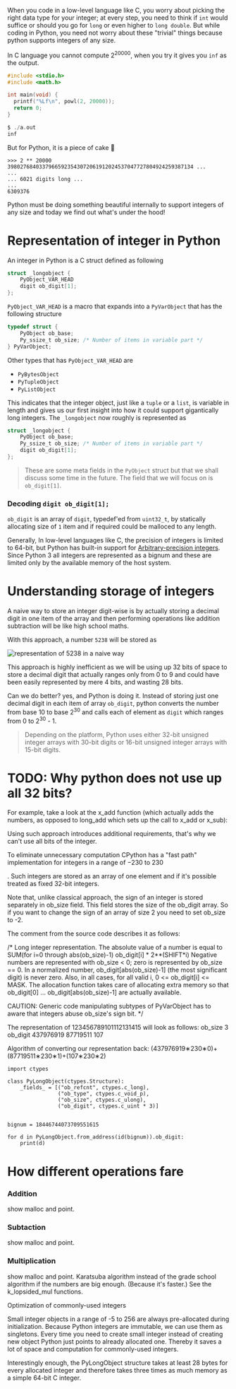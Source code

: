When you code in a low-level language like C, you worry about picking the right data type for your integer; at every step, you need to think if `int` would suffice or should you go for `long` or even higher to `long double`. But while coding in Python, you need not worry about these "trivial" things because python supports integers of any size.

In C language you cannot compute   2<sup>20000</sup>, when you try it gives you `inf` as the output.

```c
#include <stdio.h>
#include <math.h>

int main(void) {
  printf("%Lf\n", powl(2, 20000));
  return 0;
}

$ ./a.out
inf
```

But for Python, it is a piece of cake 🎂

```
>>> 2 ** 20000
39802768403379665923543072061912024537047727804924259387134 ...
...
... 6021 digits long ...
...
6309376
```

Python must be doing something beautiful internally to support integers of any size and today we find out what's under the hood!

# Representation of integer in Python
An integer in Python is a C struct defined as following

```c
struct _longobject {
    PyObject_VAR_HEAD
    digit ob_digit[1];
};
```

`PyObject_VAR_HEAD` is a macro that expands into a `PyVarObject` that has the following structure

```c
typedef struct {
    PyObject ob_base;
    Py_ssize_t ob_size; /* Number of items in variable part */
} PyVarObject;
```

Other types that has `PyObject_VAR_HEAD` are
 - `PyBytesObject`
 - `PyTupleObject`
 - `PyListObject`

This indicates that the integer object, just like a `tuple` or a `list`, is variable in length and gives us our first insight into how it could support gigantically long integers. The `_longobject` now roughly is represented as

```c
struct _longobject {
    PyObject ob_base;
    Py_ssize_t ob_size; /* Number of items in variable part */
    digit ob_digit[1];
};
```

> These are some meta fields in the `PyObject` struct but that we shall discuss some time in the future. The field that we will focus on is `ob_digit[1]`.


### Decoding `digit ob_digit[1];`

`ob_digit` is an array of `digit`, typedef'ed from `uint32_t`, by statically allocating size of `1` item and if required could be malloced to any length.

Generally, In low-level languages like C, the precision of integers is limited to 64-bit, but Python has built-in support for [Arbitrary-precision integers](https://en.wikipedia.org/wiki/Arbitrary-precision_arithmetic). Since Python 3 all integers are represented as a bignum and these are limited only by the available memory of the host system.

# Understanding storage of integers

A naive way to store an integer digit-wise is by actually storing a decimal digit in one item of the array and then performing operations like addition subtraction will be like high school maths.

With this approach, a number `5238` will be stored as

![representation of 5238 in a naive way](https://user-images.githubusercontent.com/4745789/71900621-28e8a200-3184-11ea-9132-ccdf4e00ec44.png)

This approach is highly inefficient as we will be using up 32 bits of space to store a decimal digit that actually ranges only from 0 to 9 and could have been easily represented by mere 4 bits, and wasting 28 bits.

Can we do better? yes, and Python is doing it. Instead of storing just one decimal digit in each item of array `ob_digit`, python converts the number from base 10 to base 2<sup>30</sup> and calls each of element as `digit` which ranges from 0 to 2<sup>30</sup> - 1.

> Depending on the platform, Python uses either 32-bit unsigned integer arrays with 30-bit digits or 16-bit unsigned integer arrays with 15-bit digits.

# TODO: Why python does not use up all 32 bits?

For example, take a look at the x_add function (which actually adds the numbers, as opposed to long_add which sets up the call to x_add or x_sub):

Using such approach introduces additional requirements, that's why we can't use all bits of the integer.

To eliminate unnecessary computation CPython has a "fast path" implementation for integers in a range of −230
to 230

. Such integers are stored as an array of one element and if it's possible treated as fixed 32-bit integers.

Note that, unlike classical approach, the sign of an integer is stored separately in ob_size field. This field stores the size of the ob_digit array. So if you want to change the sign of an array of size 2 you need to set ob_size to -2.

The comment from the source code describes it as follows:

/* Long integer representation.
   The absolute value of a number is equal to
    SUM(for i=0 through abs(ob_size)-1) ob_digit[i] * 2**(SHIFT*i)
   Negative numbers are represented with ob_size < 0;
   zero is represented by ob_size == 0.
   In a normalized number, ob_digit[abs(ob_size)-1] (the most significant
   digit) is never zero.  Also, in all cases, for all valid i,
    0 <= ob_digit[i] <= MASK.
   The allocation function takes care of allocating extra memory
   so that ob_digit[0] ... ob_digit[abs(ob_size)-1] are actually available.

   CAUTION:  Generic code manipulating subtypes of PyVarObject has to aware that integers abuse  ob_size's sign bit.
*/

The representation of 123456789101112131415 will look as follows:
ob_size	3
ob_digit	437976919	87719511	107


Algorithm of converting our representation back:
(437976919∗230∗0)+(87719511∗230∗1)+(107∗230∗2)

```
import ctypes

class PyLongObject(ctypes.Structure):
    _fields_ = [("ob_refcnt", ctypes.c_long),
                ("ob_type", ctypes.c_void_p),
                ("ob_size", ctypes.c_ulong),
                ("ob_digit", ctypes.c_uint * 3)]


bignum = 18446744073709551615

for d in PyLongObject.from_address(id(bignum)).ob_digit:
    print(d)
```

# How different operations fare

### Addition

show malloc and point.

### Subtaction

show malloc and point.

### Multiplication

show malloc and point.
Karatsuba algorithm instead of the grade school algorithm if the numbers are big enough. (Because it's faster.) See the k_lopsided_mul functions.



Optimization of commonly-used integers

Small integer objects in a range of -5 to 256 are always pre-allocated during initialization. Because Python integers are immutable, we can use them as singletons. Every time you need to create small integer instead of creating new object Python just points to already allocated one. Thereby it saves a lot of space and computation for commonly-used integers.

Interestingly enough, the PyLongObject structure takes at least 28 bytes for every allocated integer and therefore takes three times as much memory as a simple 64-bit C integer.
